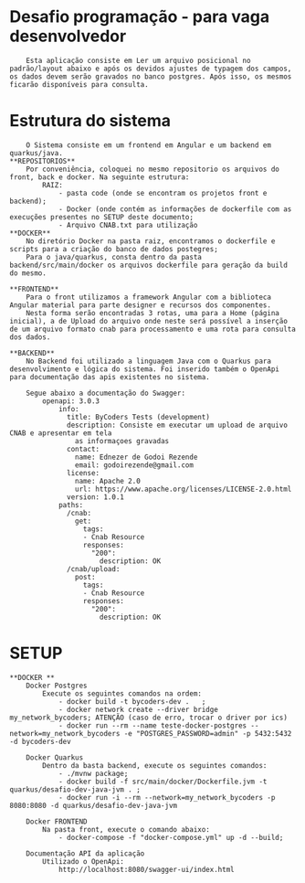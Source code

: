 # Desafio programação - para vaga desenvolvedor

		Esta aplicação consiste em Ler um arquivo posicional no padrão/layout abaixo e após os devidos ajustes de typagem dos campos,
	os dados devem serão gravados no banco postgres. Após isso, os mesmos ficarão disponíveis para consulta.

# Estrutura do sistema
		O Sistema consiste em um frontend em Angular e um backend em quarkus/java. 
	**REPOSITORIOS**
		Por conveniência, coloquei no mesmo repositorio os arquivos do front, back e docker. Na seguinte estrutura:
			RAIZ:	
				- pasta code (onde se encontram os projetos front e backend);
				- Docker (onde contém as informações de dockerfile com as execuções presentes no SETUP deste documento;
				- Arquivo CNAB.txt para utilização
	**DOCKER**
		No diretório Docker na pasta raiz, encontramos o dockerfile e scripts para a criação do banco de dados postegres;
		Para o java/quarkus, consta dentro da pasta backend/src/main/docker os arquivos dockerfile para geração da build do mesmo.
		
	**FRONTEND**
		Para o front utilizamos a framework Angular com a biblioteca Angular material para parte designer e recursos dos componentes.
		Nesta forma serão encontradas 3 rotas, uma para a Home (página inicial), a de Upload do arquivo onde neste será possível a inserção de um arquivo formato cnab para processamento e uma rota para consulta dos dados.

	**BACKEND**
		No Backend foi utilizado a linguagem Java com o Quarkus para desenvolvimento e lógica do sistema. Foi inserido também o OpenApi para documentação das apis existentes no sistema.
		
		Segue abaixo a documentação do Swagger:
			openapi: 3.0.3
				info:
				  title: ByCoders Tests (development)
				  description: Consiste em executar um upload de arquivo CNAB e apresentar em tela
					as informaçoes gravadas
				  contact:
					name: Ednezer de Godoi Rezende
					email: godoirezende@gmail.com
				  license:
					name: Apache 2.0
					url: https://www.apache.org/licenses/LICENSE-2.0.html
				  version: 1.0.1
				paths:
				  /cnab:
					get:
					  tags:
					  - Cnab Resource
					  responses:
						"200":
						  description: OK
				  /cnab/upload:
					post:
					  tags:
					  - Cnab Resource
					  responses:
						"200":
						  description: OK

#  SETUP
	**DOCKER **
		Docker Postgres
			Execute os seguintes comandos na ordem:
				- docker build -t bycoders-dev .   ;
				- docker network create --driver bridge my_network_bycoders; ATENÇÃO (caso de erro, trocar o driver por ics)
				- docker run --rm --name teste-docker-postgres --network=my_network_bycoders -e "POSTGRES_PASSWORD=admin" -p 5432:5432 -d bycoders-dev
				
		Docker Quarkus
			Dentro da basta backend, execute os seguintes comandos:
				- ./mvnw package; 
				- docker build -f src/main/docker/Dockerfile.jvm -t quarkus/desafio-dev-java-jvm . ;
				- docker run -i --rm --network=my_network_bycoders -p 8080:8080 -d quarkus/desafio-dev-java-jvm 
					
		Docker FRONTEND
			Na pasta front, execute o comando abaixo:
				- docker-compose -f "docker-compose.yml" up -d --build;
				
		Documentação API da aplicação
			Utilizado o OpenApi: 
				http://localhost:8080/swagger-ui/index.html 
			
